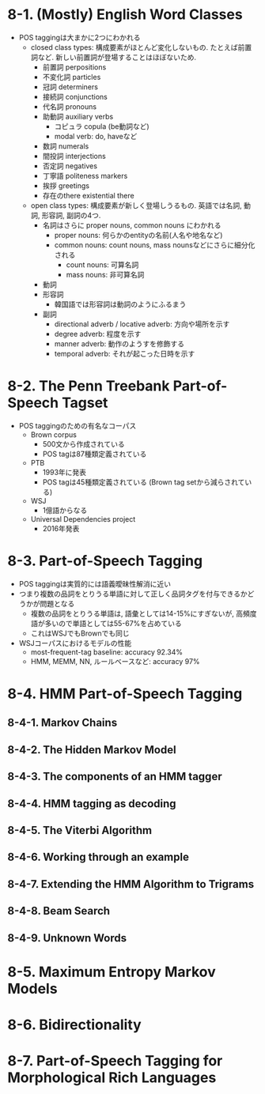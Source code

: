 # 8-1. (Mostly) English Word Classes
- POS taggingは大まかに2つにわかれる
  - closed class types: 構成要素がほとんど変化しないもの. たとえば前置詞など. 新しい前置詞が登場することはほぼないため.
    - 前置詞 perpositions
    - 不変化詞 particles
    - 冠詞 determiners
    - 接続詞 conjunctions
    - 代名詞 pronouns
    - 助動詞 auxiliary verbs
      - コピュラ copula (be動詞など)
      - modal verb: do, haveなど
    - 数詞 numerals
    - 間投詞 interjections
    - 否定詞 negatives
    - 丁寧語 politeness markers
    - 挨拶 greetings
    - 存在のthere existential there
  - open class types: 構成要素が新しく登場しうるもの. 英語では名詞, 動詞, 形容詞, 副詞の4つ.
    - 名詞はさらに proper nouns, common nouns にわかれる
      - proper nouns: 何らかのentityの名前(人名や地名など)
      - common nouns: count nouns, mass nounsなどにさらに細分化される
        - count nouns: 可算名詞
        - mass nouns: 非可算名詞
    - 動詞
    - 形容詞
      - 韓国語では形容詞は動詞のようにふるまう
    - 副詞
      - directional adverb / locative adverb: 方向や場所を示す
      - degree adverb: 程度を示す
      - manner adverb: 動作のようすを修飾する
      - temporal adverb: それが起こった日時を示す

# 8-2. The Penn Treebank Part-of-Speech Tagset
- POS taggingのための有名なコーパス
  - Brown corpus
    - 500文から作成されている
    - POS tagは87種類定義されている
  - PTB
    - 1993年に発表
    - POS tagは45種類定義されている (Brown tag setから減らされている)
  - WSJ
    - 1億語からなる
  - Universal Dependencies project
    - 2016年発表

# 8-3. Part-of-Speech Tagging
- POS taggingは実質的には語義曖昧性解消に近い
- つまり複数の品詞をとりうる単語に対して正しく品詞タグを付与できるかどうかが問題となる
  - 複数の品詞をとりうる単語は, 語彙としては14-15%にすぎないが, 高頻度語が多いので単語としては55-67%を占めている
  - これはWSJでもBrownでも同じ
- WSJコーパスにおけるモデルの性能
  - most-frequent-tag baseline: accuracy 92.34%
  - HMM, MEMM, NN, ルールベースなど: accuracy 97%

# 8-4. HMM Part-of-Speech Tagging
## 8-4-1. Markov Chains
## 8-4-2. The Hidden Markov Model
## 8-4-3. The components of an HMM tagger
## 8-4-4. HMM tagging as decoding
## 8-4-5. The Viterbi Algorithm
## 8-4-6. Working through an example
## 8-4-7. Extending the HMM Algorithm to Trigrams
## 8-4-8. Beam Search
## 8-4-9. Unknown Words
# 8-5. Maximum Entropy Markov Models
# 8-6. Bidirectionality
# 8-7. Part-of-Speech Tagging for Morphological Rich Languages
